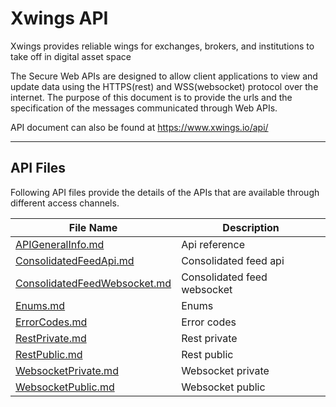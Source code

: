 # Xwings API

Xwings provides reliable wings for exchanges, brokers, and institutions to take off in digital asset space

The Secure Web APIs are designed to allow client applications to view and update data using the HTTPS(rest) and WSS(websocket)
protocol over the internet. The purpose of this document is to provide the urls and the specification of the messages
communicated through Web APIs.

API document can also be found at https://www.xwings.io/api/



---
## API Files
Following API files provide the details of the APIs that are available through different access channels.

File Name                                                     | Description
------------------------------------------------------------- | ---------------------------------------
[APIGeneralInfo.md](APIGeneralInfo.md)                        | Api reference
[ConsolidatedFeedApi.md](ConsolidatedFeedApi.md)              | Consolidated feed api
[ConsolidatedFeedWebsocket.md](ConsolidatedFeedWebsocket.md)  | Consolidated feed websocket
[Enums.md](Enums.md)                                          | Enums
[ErrorCodes.md](ErrorCodes.md)                                | Error codes
[RestPrivate.md](RestPrivate.md)                              | Rest private
[RestPublic.md](RestPublic.md)                                | Rest public
[WebsocketPrivate.md](WebsocketPrivate.md)                    | Websocket private
[WebsocketPublic.md](WebsocketPublic.md)                      | Websocket public

